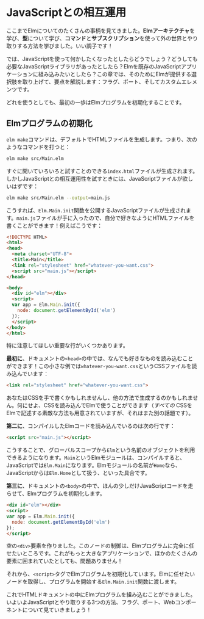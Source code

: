 <!--
# JavaScript Interop
-->
# JavaScriptとの相互運用

<!--
We have seen quite a bit of Elm so far! We learned **The Elm Architecture**. We learned about **types**. We learned how to interact with the outside world through **commands** and **subscriptions**. Things are going well!
-->
ここまでElmについてのたくさんの事柄を見てきました。**Elmアーキテクチャ**を学び、**型**について学び、**コマンド**と**サブスクリプション**を使って外の世界とやり取りする方法を学びました。いい調子です！

<!--
But what happens when you need to do something in JavaScript? Maybe there is a JavaScript library you absolutely need? Maybe you want to embed Elm in an existing JavaScript application? Etc. This chapter will outline all the available options: flags, ports, and custom elements.
-->
では、JavaScriptを使って何かしたくなったとしたらどうでしょう？どうしても必要なJavaScriptライブラリがあったとしたら？Elmを既存のJavaScriptアプリケーションに組み込みたいとしたら？この章では、そのためにElmが提供する選択肢を取り上げて、要点を解説します：フラグ、ポート、そしてカスタムエレメンツです。

<!--
Whichever one you use, the first step is to initialize your Elm program.
-->
どれを使うとしても、最初の一歩はElmプログラムを初期化することです。


<!--
## Initializing Elm Programs
-->
## Elmプログラムの初期化

<!--
Running `elm make` produces HTML files by default. So if you say:
-->
`elm make`コマンドは、デフォルトでHTMLファイルを生成します。つまり、次のようなコマンドを打つと：

```bash
elm make src/Main.elm
```

<!--
It produces an `index.html` file that you can just open and start playing with. If you are getting into JavaScript interop, you want to produce JavaScript files instead:
-->
すぐに開いていろいろと試すことのできる`index.html`ファイルが生成されます。しかしJavaScriptとの相互運用性を試すときには、JavaScriptファイルが欲しいはずです：

```bash
elm make src/Main.elm --output=main.js
```

<!--
This produces a JavaScript file that exposes an `Elm.Main.init` function. So once you have `main.js` you can write your own HTML file that does whatever you want! For example:
-->
こうすれば、`Elm.Main.init`関数を公開するJavaScriptファイルが生成されます。`main.js`ファイルが手に入ったので、自分で好きなようにHTMLファイルを書くことができます！例えばこうです：



```html
<!DOCTYPE HTML>
<html>
<head>
  <meta charset="UTF-8">
  <title>Main</title>
  <link rel="stylesheet" href="whatever-you-want.css">
  <script src="main.js"></script>
</head>

<body>
  <div id="elm"></div>
  <script>
  var app = Elm.Main.init({
    node: document.getElementById('elm')
  });
  </script>
</body>
</html>
```

<!--
I want to call attention to a couple important lines here.
-->
特に注意してほしい重要な行がいくつかあります。

<!--
**First**, in the `<head>` of the document, you can load whatever you want! In our little example we  loaded a CSS file called `whatever-you-want.css`:
-->
**最初に**、ドキュメントの`<head>`の中では、なんでも好きなものを読み込むことができます！この小さな例では`whatever-you-want.css`というCSSファイルを読み込んでいます：

```html
<link rel="stylesheet" href="whatever-you-want.css">
```

<!--
Maybe you write CSS by hand. Maybe you generate it somehow. Whatever the case, you can load it and use it in Elm. (There are some great options for specifying your CSS all _within_ Elm as well, but that is a whole other topic!)
-->
あなたはCSSを手で書くかもしれませんし、他の方法で生成するのかもしれません。何にせよ、CSSを読み込んでElmで使うことができます（_すべての_ CSSをElmで記述する素敵な方法も用意されていますが、それはまた別の話題です）。

<!--
**Second**, we have a line to load our compiled Elm code:
-->
**第二に**、コンパイルしたElmコードを読み込んでいるのは次の行です：

```html
<script src="main.js"></script>
```

<!--
This will make an object called `Elm` available in global scope. So if you compile an Elm module called `Main`, you will have `Elm.Main` in JavaScript. If you compile an Elm module named `Home`, you will have `Elm.Home` in JavaScript. Etc.
-->
こうすることで、グローバルスコープから`Elm`という名前のオブジェクトを利用できるようになります。`Main`というElmモジュールは、コンパイルすると、JavaScriptでは`Elm.Main`になります。Elmモジュールの名前が`Home`なら、JavaScriptからは`Elm.Home`として扱う、といった具合です。

<!--
**Third**, in the `<body>` of the document, we run a little bit of JavaScript code to initialize our Elm program:
-->
**第三に**、ドキュメントの`<body>`の中で、ほんの少しだけJavaScriptコードを走らせて、Elmプログラムを初期化します。

```html
<div id="elm"></div>
<script>
var app = Elm.Main.init({
  node: document.getElementById('elm')
});
</script>
```

<!--
We create an empty `<div>`. We want our Elm program to take over that node entirely. Maybe it is within a larger application, surrounded by tons of other stuff? That is fine!
-->
空の`<div>`要素を作りました。このノードの制御は、Elmプログラムに完全に任せたいところです。これがもっと大きなアプリケーションで、ほかのたくさんの要素に囲まれていたとしても、問題ありません！

<!--
The `<script>` tag then inializes our Elm program. We grab the `node` we want to take over, and give it to `Elm.Main.init` which starts our program.
-->
それから、`<script>`タグでElmプログラムを初期化しています。Elmに任せたいノードを取得し、プログラムを開始する`Elm.Main.init`関数に渡します。

<!--
Now that we can embed Elm programs in an HTML document, it is time to start exploring the three interop options: flags, ports, and web components!
-->
これでHTMLドキュメントの中にElmプログラムを組み込むことができました。いよいよJavaScriptとやり取りする3つの方法、フラグ、ポート、Webコンポーネントについて見ていきましょう！
